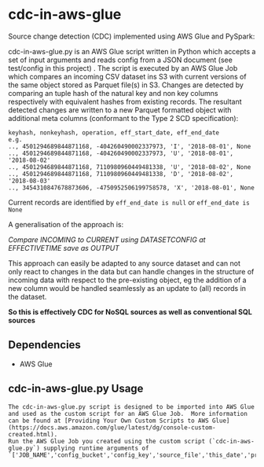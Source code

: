 **cdc-in-aws-glue**
==============
Source change detection (CDC) implemented using AWS Glue and PySpark:  

cdc-in-aws-glue.py is an AWS Glue script written in Python which accepts a set of input arguments and reads config from a JSON document (see test/config in this project)
. The script is executed by an AWS Glue Job which compares an incoming CSV dataset ins S3 with current versions of the same object stored as Parquet file(s) in S3.  Changes 
are detected by comparing an tuple hash of the natural key and non key columns respectively with equivalent hashes from existing records.  The resultant detected changes 
are written to a new Parquet formatted object with additional meta columns (conformant to the Type 2 SCD specification):

    keyhash, nonkeyhash, operation, eff_start_date, eff_end_date
    e.g.
    .., 4501294689844871168, -404260490002337973, 'I', '2018-08-01', None 
    .., 4501294689844871168, -404260490002337973, 'U', '2018-08-01', '2018-08-02' 
    .., 4501294689844871168, 7110980960449481338, 'U', '2018-08-02', None 	
    .., 4501294689844871168, 7110980960449481338, 'D', '2018-08-02', '2018-08-03' 	
    .., 3454310847678873606, -4750952506199758578, 'X', '2018-08-01', None 	
    
Current records are identified by `eff_end_date is null` or `eff_end_date is None` 

A generalisation of the approach is:  

*Compare INCOMING to CURRENT using DATASETCONFIG at EFFECTIVETIME save as OUTPUT*  

This approach can easily be adapted to any source dataset and can not only react to changes in the data but can handle changes in the structure of incoming data with respect 
to the pre-existing object, eg the addition of a new column would be handled seamlessly as an update to (all) records in the dataset.

**So this is effectively CDC for NoSQL sources as well as conventional SQL sources**
	
Dependencies
--------------
- AWS Glue

cdc-in-aws-glue.py Usage
--------------
    The cdc-in-aws-glue.py script is designed to be imported into AWS Glue and used as the custom script for an AWS Glue Job.  More information can be found at [Providing Your Own Custom Scripts to AWS Glue](https://docs.aws.amazon.com/glue/latest/dg/console-custom-created.html).  
	Run the AWS Glue Job you created using the custom script (`cdc-in-aws-glue.py`) supplying runtime arguments of `['JOB_NAME','config_bucket','config_key','source_file','this_date','previous_date']`
						   
